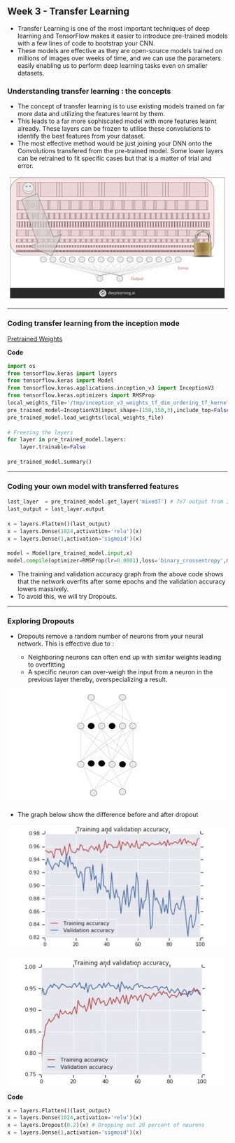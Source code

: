 ## Week 3 - Transfer Learning

- Transfer Learning is one of the most important techniques of deep learning and TensorFlow makes it easier to introduce pre-trained models with a few lines of code to bootstrap your CNN.
- These models are effective as they are open-source models trained on millions of images over weeks of time, and we can use the parameters easily enabling us to perform deep learning tasks even on smaller datasets.

### Understanding transfer learning : the concepts

- The concept of transfer learning is to use existing models trained on far more data and utilizing the features learnt by them.
- This leads to a far more sophiscated model with more features learnt already. These layers can be frozen to utilise these convolutions to identify the best features from your dataset.
- The most effective method would be just joining your DNN onto the Convolutions transfered from the pre-trained model. Some lower layers can be retrained to fit specific cases but that is a matter of trial and error.

![transfer](./images/transfer.jpg)

---

### Coding transfer learning from the inception mode

[Pretrained Weights](https://storage.googleapis.com/mledu-datasets/inception_v3_weights_tf_dim_ordering_tf_kernels_notop.h5)

**Code**

```py
import os
from tensorflow.keras import layers
from tensorflow.keras import Model
from tensorflow.keras.applications.inception_v3 import InceptionV3
from tensorflow.keras.optimizers import RMSProp
local_weights_file='/tmp/inception_v3_weights_tf_dim_ordering_tf_kernels_notop.h5'
pre_trained_model=InceptionV3(input_shape=(150,150,3),include_top=False,weights=None)
pre_trained_model.load_weights(local_weights_file)

# Freezing the layers
for layer in pre_trained_model.layers:
    layer.trainable=False

pre_trained_model.summary()
```

---

### Coding your own model with transferred features

```py
last_layer  = pre_trained_model.get_layer('mixed7') # 7x7 output from Inception
last_output = last_layer.output

x = layers.Flatten()(last_output)
x = layers.Dense(1024,activation='relu')(x)
x = layers.Dense(1,activation='sigmoid')(x)

model = Model(pre_trained_model.input,x)
model.compile(optimizer=RMSProp(lr=0.0001),loss='binary_crossentropy',metrics=['acc'])
```

- The training and validation accuracy graph from the above code shows that the network overfits after some epochs and the validation accuracy lowers massively.
- To avoid this, we will try Dropouts.

---

### Exploring Dropouts

- Dropouts remove a random number of neurons from your neural network. This is effective due to :

  - Neighboring neurons can often end up with similar weights leading to overfitting
  - A specific neuron can over-weigh the input from a neuron in the previous layer thereby, overspecializing a result.

![dropout](./images/dropout.jpg)

- The graph below show the difference before and after dropout

![before](./images/beforedp.jpg)

![after](./images/afterdp.jpg)

**Code**

```py
x = layers.Flatten()(last_output)
x = layers.Dense(1024,activation='relu')(x)
x = layers.Dropout(0.2)(x) # Dropping out 20 percent of neurons
x = layers.Dense(1,activation='sigmoid')(x)
```
